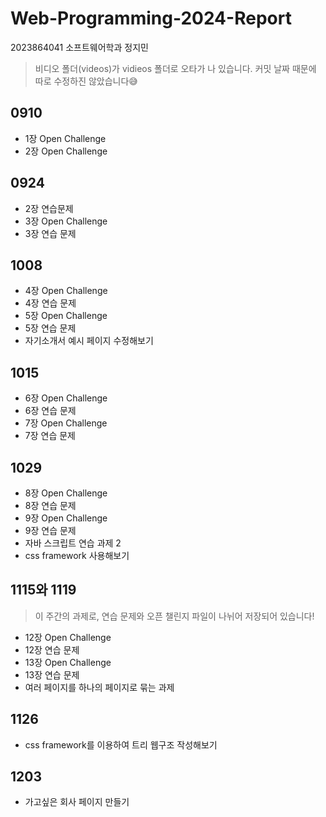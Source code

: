 # Web-Programming-2024-Report
2023864041 소프트웨어학과 정지민

> 비디오 폴더(videos)가 vidieos 폴더로 오타가 나 있습니다. 커밋 날짜 때문에 따로 수정하진 않았습니다😅

## 0910
- 1장 Open Challenge
- 2장 Open Challenge

## 0924
- 2장 연습문제
- 3장 Open Challenge
- 3장 연습 문제

## 1008
- 4장 Open Challenge
- 4장 연습 문제
- 5장 Open Challenge
- 5장 연습 문제
- 자기소개서 예시 페이지 수정해보기

## 1015
- 6장 Open Challenge
- 6장 연습 문제
- 7장 Open Challenge
- 7장 연습 문제

## 1029
- 8장 Open Challenge
- 8장 연습 문제
- 9장 Open Challenge
- 9장 연습 문제
- 자바 스크립트 연습 과제 2
- css framework 사용해보기

## 1115와 1119
> 이 주간의 과제로, 연습 문제와 오픈 챌린지 파일이 나뉘어 저장되어 있습니다!
- 12장 Open Challenge
- 12장 연습 문제
- 13장 Open Challenge
- 13장 연습 문제
- 여러 페이지를 하나의 페이지로 묶는 과제

## 1126
- css framework를 이용하여 트리 웹구조 작성해보기

## 1203
- 가고싶은 회사 페이지 만들기
